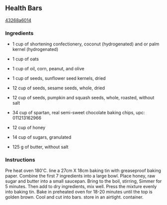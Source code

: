## Health Bars

[43268a6014](http://www.food.com/recipe/health-bars-237572)

### Ingredients

 - 1 cup of shortening confectionery, coconut (hydrogenated) and or palm kernel (hydrogenated)

 - 1 cup of oats

 - 1 cup of oil, corn, peanut, and olive

 - 1 cup of seeds, sunflower seed kernels, dried

 - 12 cup of seeds, sesame seeds, whole, dried

 - 12 cup of seeds, pumpkin and squash seeds, whole, roasted, without salt

 - 34 cup of spartan, real semi-sweet chocolate baking chips, upc: 011213162966

 - 12 cup of honey

 - 14 cup of sugars, granulated

 - 125 g of butter, without salt

### Instructions

Pre heat oven 180'C. line a 27cm X 18cm baking tin with greaseproof baking paper. Combine the first 7 ingredients into a large bowl. Place honey, raw sugar and butter into a small saucepan. Bring to the boil, stirring, Simmer for 5 minutes. Then add to dry ingredients, mix well. Press the mixture evenly into baking tin. Bake in preheated oven for 18-20 minutes until the top is golden brown. Cool and cut into bars. store in an airtight. container.
